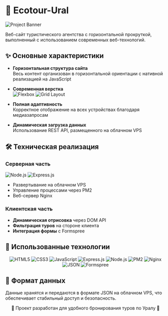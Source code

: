 # 🌿 Ecotour-Ural

![Project Banner](https://via.placeholder.com/800x400/2e8b57/ffffff?text=Ecotour-Ural+Preview)

Веб-сайт туристического агентства с горизонтальной прокруткой, выполненный с использованием современных веб-технологий.

## ✨ Основные характеристики

- **Горизонтальная структура сайта**  
  Весь контент организован в горизонтальной ориентации с нативной реализацией на JavaScript

- **Современная верстка**  
  ![Flexbox](https://img.shields.io/badge/Flexbox-1572B6?style=flat-square&logo=css3&logoColor=white) ![Grid Layout](https://img.shields.io/badge/Grid_Layout-1572B6?style=flat-square&logo=css3&logoColor=white)  

- **Полная адаптивность**  
  Корректное отображение на всех устройствах благодаря медиазапросам

- **Динамическая загрузка данных**  
  Использование REST API, размещенного на облачном VPS

## 🛠 Техническая реализация

### Серверная часть
![Node.js](https://img.shields.io/badge/Node.js-43853D?style=flat-square&logo=node.js&logoColor=white) ![Express.js](https://img.shields.io/badge/Express.js-404D59?style=flat-square&logo=express&logoColor=white)  
- Развертывание на облачном VPS  
- Управление процессами через PM2  
- Веб-сервер Nginx  

### Клиентская часть
- **Динамическая отрисовка** через DOM API  
- **Фильтрация туров** на стороне клиента  
- **Интеграция формы** с Formspree  

## 🔧 Использованные технологии

<div align="center">

![HTML5](https://img.shields.io/badge/HTML5-E34F26?style=for-the-badge&logo=html5&logoColor=white)
![CSS3](https://img.shields.io/badge/CSS3-1572B6?style=for-the-badge&logo=css3&logoColor=white)
![JavaScript](https://img.shields.io/badge/JavaScript-F7DF1E?style=for-the-badge&logo=javascript&logoColor=black)
![Express.js](https://img.shields.io/badge/Express.js-000000?style=for-the-badge&logo=express&logoColor=white)
![Node.js](https://img.shields.io/badge/Node.js-339933?style=for-the-badge&logo=nodedotjs&logoColor=white)
![PM2](https://img.shields.io/badge/PM2-2B037A?style=for-the-badge&logo=pm2&logoColor=white)
![Nginx](https://img.shields.io/badge/Nginx-009639?style=for-the-badge&logo=nginx&logoColor=white)
![JSON](https://img.shields.io/badge/JSON-000000?style=for-the-badge&logo=json&logoColor=white)
![Formspree](https://img.shields.io/badge/Formspree-5A45FF?style=for-the-badge)

</div>

## 📄 Формат данных
Данные хранятся и передаются в формате JSON на облачном VPS, что обеспечивает стабильный доступ и безопасность.

<div align="center">
🌲 Проект разработан для удобного бронирования туров по Уралу 🌲
</div>
